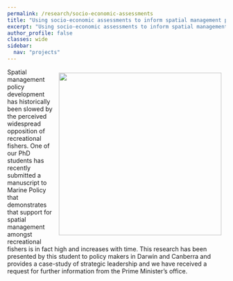 ```yaml
---
permalink: /research/socio-economic-assessments
title: "Using socio-economic assessments to inform spatial management policy"
excerpt: "Using socio-economic assessments to inform spatial management policy"
author_profile: false
classes: wide
sidebar:
  nav: "projects"
---
```

<img class="philprofile" src='/images/1_Marinepark.png' align='right' width="375" hspace="10" vspace="10">
Spatial management policy development has historically been slowed by the perceived widespread opposition of recreational fishers. One of our PhD students has recently submitted a manuscript to Marine Policy that demonstrates that support for spatial management amongst recreational fishers is in fact high and increases with time. This research has been presented by this student to policy makers in Darwin and Canberra and provides a case-study of strategic leadership and we have received a request for further information from the Prime Minister’s office. 
